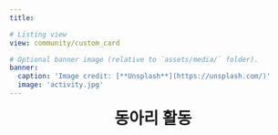 ```yaml
---
title:

# Listing view
view: community/custom_card

# Optional banner image (relative to `assets/media/` folder).
banner:
  caption: 'Image credit: [**Unsplash**](https://unsplash.com/)'
  image: 'activity.jpg'
---
```


<style>
  h1 {
    display: none; /* 모든 h1 태그를 숨깁니다 */
  }
</style>

<div style="text-align: center; font-size: 2em; font-weight: bold;">
  동아리 활동
</div>